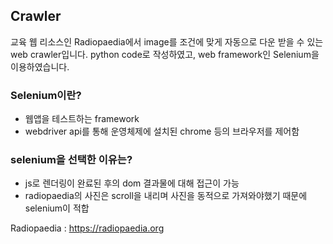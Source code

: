 ## Crawler
교육 웹 리소스인 Radiopaedia에서 image를 조건에 맞게 자동으로 다운 받을 수 있는 web crawler입니다.
python code로 작성하였고, web framework인 Selenium을 이용하였습니다.

### Selenium이란? 
- 웹앱을 테스트하는 framework
- webdriver api를 통해 운영체제에 설치된 chrome 등의 브라우저를 제어함

### selenium을 선택한 이유는?
- js로 렌더링이 완료된 후의 dom 결과물에 대해 접근이 가능
- radiopaedia의 사진은 scroll을 내리며 사진을 동적으로 가져와야했기 때문에 selenium이 적합

Radiopaedia : https://radiopaedia.org
